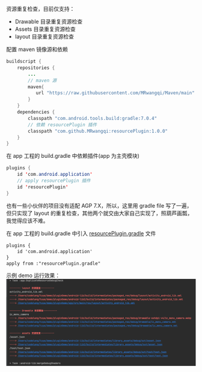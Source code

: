 资源重复检查，目前仅支持：
- Drawable 目录重复资源检查
- Assets 目录重复资源检查
- layout 目录重复资源检查

配置 maven 镜像源和依赖
```java
buildscript {
    repositories {
        ...
        // maven 源
        maven{
           url "https://raw.githubusercontent.com/MRwangqi/Maven/main"
        }
    }
    dependencies {
        classpath "com.android.tools.build:gradle:7.0.4"
        // 依赖 resourcePlugin 插件
        classpath "com.github.MRwangqi:resourcePlugin:1.0.0"
    }
}
```

在 app 工程的 build.gradle 中依赖插件(app 为主壳模块)

```java
plugins {
    id 'com.android.application'
    // apply resourcePlugin 插件
    id 'resourcePlugin'
}
```



也有一些小伙伴的项目没有适配 AGP 7.X，所以，这里用 gradle file 写了一遍，但只实现了 layout 的重复检查，其他两个就交由大家自己实现了，照葫芦画瓢，我觉得应该不难。

在 app 工程的 build.gradle 中引入 [resourcePlugin.gradle](../../app/resourcePlugin.gradle) 文件
```aidl
plugins {
    id 'com.android.application'
}
apply from :"resourcePlugin.gradle"
```


示例 demo 运行效果：
![result](result.png)

